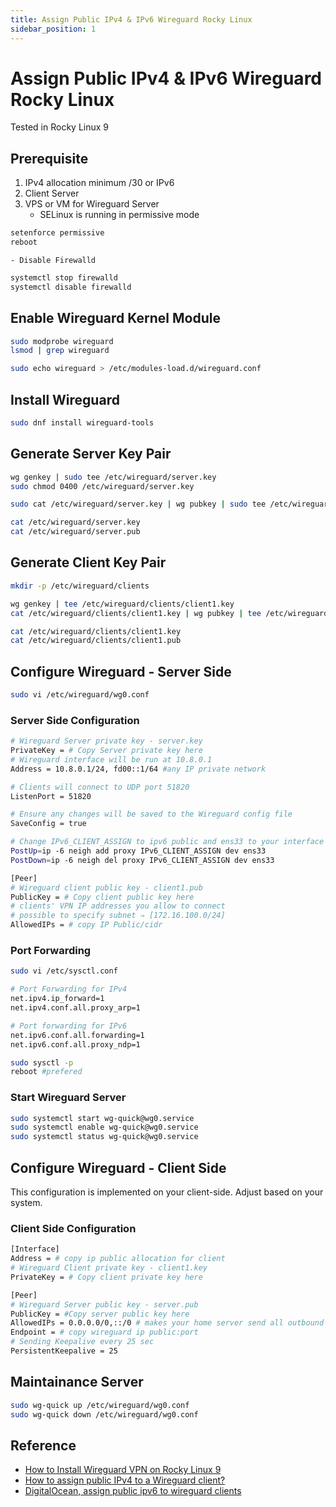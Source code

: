 ```yaml
---
title: Assign Public IPv4 & IPv6 Wireguard Rocky Linux
sidebar_position: 1
---
```


# Assign Public IPv4 & IPv6 Wireguard Rocky Linux
Tested in Rocky Linux 9

## Prerequisite
1. IPv4 allocation minimum /30 or IPv6
2. Client Server
3. VPS or VM for Wireguard Server
    - SELinux is running in permissive mode
```bash
setenforce permissive
reboot
```
    - Disable Firewalld
```bash
systemctl stop firewalld
systemctl disable firewalld
```

## Enable Wireguard Kernel Module
```bash
sudo modprobe wireguard
lsmod | grep wireguard
```

```bash
sudo echo wireguard > /etc/modules-load.d/wireguard.conf
```

## Install Wireguard
```bash
sudo dnf install wireguard-tools
```

## Generate Server Key Pair
```bash
wg genkey | sudo tee /etc/wireguard/server.key
sudo chmod 0400 /etc/wireguard/server.key
```
```bash
sudo cat /etc/wireguard/server.key | wg pubkey | sudo tee /etc/wireguard/server.pub
```
```bash
cat /etc/wireguard/server.key
cat /etc/wireguard/server.pub
```

## Generate Client Key Pair
```bash
mkdir -p /etc/wireguard/clients
```
```bash
wg genkey | tee /etc/wireguard/clients/client1.key
cat /etc/wireguard/clients/client1.key | wg pubkey | tee /etc/wireguard/clients/client1.pub
```
```bash
cat /etc/wireguard/clients/client1.key
cat /etc/wireguard/clients/client1.pub
```

## Configure Wireguard - Server Side
```bash
sudo vi /etc/wireguard/wg0.conf
```
### Server Side Configuration
```bash
# Wireguard Server private key - server.key
PrivateKey = # Copy Server private key here
# Wireguard interface will be run at 10.8.0.1
Address = 10.8.0.1/24, fd00::1/64 #any IP private network

# Clients will connect to UDP port 51820
ListenPort = 51820

# Ensure any changes will be saved to the Wireguard config file
SaveConfig = true

# Change IPv6_CLIENT_ASSIGN to ipv6 public and ens33 to your interface
PostUp=ip -6 neigh add proxy IPv6_CLIENT_ASSIGN dev ens33
PostDown=ip -6 neigh del proxy IPv6_CLIENT_ASSIGN dev ens33

[Peer]
# Wireguard client public key - client1.pub
PublicKey = # Copy client public key here
# clients' VPN IP addresses you allow to connect
# possible to specify subnet ⇒ [172.16.100.0/24]
AllowedIPs = # copy IP Public/cidr
```
### Port Forwarding
```bash
sudo vi /etc/sysctl.conf
```
```bash
# Port Forwarding for IPv4
net.ipv4.ip_forward=1
net.ipv4.conf.all.proxy_arp=1

# Port forwarding for IPv6
net.ipv6.conf.all.forwarding=1
net.ipv6.conf.all.proxy_ndp=1
```

```bash
sudo sysctl -p
reboot #prefered
```

### Start Wireguard Server
```bash
sudo systemctl start wg-quick@wg0.service
sudo systemctl enable wg-quick@wg0.service
sudo systemctl status wg-quick@wg0.service

```


## Configure Wireguard - Client Side
This configuration is implemented on your client-side. Adjust based on your system.
### Client Side Configuration
```bash
[Interface]
Address = # copy ip public allocation for client
# Wireguard Client private key - client1.key
PrivateKey = # Copy client private key here

[Peer]
# Wireguard Server public key - server.pub
PublicKey = #Copy server public key here
AllowedIPs = 0.0.0.0/0,::/0 # makes your home server send all outbound packets via this tunnel
Endpoint = # copy wireguard ip public:port
# Sending Keepalive every 25 sec
PersistentKeepalive = 25
```

## Maintainance Server
```bash
sudo wg-quick up /etc/wireguard/wg0.conf
sudo wg-quick down /etc/wireguard/wg0.conf
```

## Reference
- [How to Install Wireguard VPN on Rocky Linux 9](https://www.howtoforge.com/how-to-install-wireguard-vpn-on-rocky-linux-9/)
- [How to assign public IPv4 to a Wireguard client?](https://www.reddit.com/r/WireGuard/comments/ld09tr/how_to_assign_public_ipv4_to_a_wireguard_client/)
- [DigitalOcean, assign public ipv6 to wireguard clients](https://gist.github.com/MartinBrugnara/cb0cd5b53a55861d92ecba77c80ba729)




